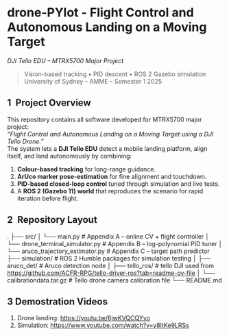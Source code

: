 # drone-PYlot - Flight Control and Autonomous Landing on a Moving Target  
*DJI Tello EDU – MTRX5700 Major Project*

> Vision-based tracking • PID descent • ROS 2 Gazebo simulation  
> University of Sydney – AMME – Semester 1 2025

<!-- ——————————————————————————————————— -->
## 1 Project Overview  
This repository contains all software developed for MTRX5700 major project:  
*“Flight Control and Autonomous Landing on a Moving Target using a DJI Tello Drone.”*  
The system lets a **DJI Tello EDU** detect a mobile landing platform, align itself, and land autonomously by combining:

1. **Colour-based tracking** for long-range guidance.  
2. **ArUco marker pose-estimation** for fine alignment and touchdown.  
3. **PID-based closed-loop control** tuned through simulation and live tests.  
4. A **ROS 2 (Gazebo 11) world** that reproduces the scenario for rapid iteration before flight.

<!-- ——————————————————————————————————— -->
## 2 Repository Layout  
.
├── src/
│ └── main.py # Appendix A – online CV + flight controller
│ └── drone_terminal_simulator.py # Appendix B – log-polynomial PID tuner
│ └── aruco_trajectory_estimator.py # Appendix C – target path predictor
├── simulation/ # ROS 2 Humble packages for simulation testing
│ ├── aruco_det/ # Aruco detection node
│ ├── tello_ros/ # tello DJI used from https://github.com/ACFR-RPG/tello-driver-ros?tab=readme-ov-file
│ └── calibrationdata.tar.gz # Tello drone camera calibration file
└── README.md

<!-- ——————————————————————————————————— -->
## 3 Demostration Videos
1. Drone landing: https://youtu.be/6jwKVQCQYvo
2. Simulation: https://www.youtube.com/watch?v=y8ItKe9LRSs
